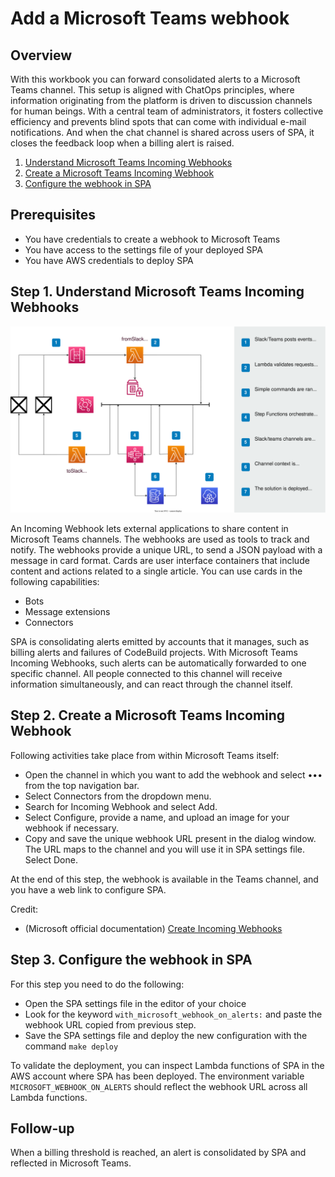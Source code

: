 # Add a Microsoft Teams webhook

## Overview

With this workbook you can forward consolidated alerts to a Microsoft Teams channel. This setup is aligned with ChatOps principles, where information originating from the platform is driven to discussion channels for human beings. With a central team of administrators, it fosters collective efficiency and prevents blind spots that can come with individual e-mail notifications. And when the chat channel is shared across users of SPA, it closes the feedback loop when a billing alert is raised.

1. [Understand Microsoft Teams Incoming Webhooks](#step-1)
2. [Create a Microsoft Teams Incoming Webhook](#step-2)
3. [Configure the webhook in SPA](#step-3)

## Prerequisites

- You have credentials to create a webhook to Microsoft Teams
- You have access to the settings file of your deployed SPA
- You have AWS credentials to deploy SPA

## Step 1. Understand Microsoft Teams Incoming Webhooks <a id="step-1"></a>

![ChatOps architecture](./medias/chatops_integration.drawio.svg)

An Incoming Webhook lets external applications to share content in Microsoft Teams channels. The webhooks are used as tools to track and notify. The webhooks provide a unique URL, to send a JSON payload with a message in card format. Cards are user interface containers that include content and actions related to a single article. You can use cards in the following capabilities:

- Bots
- Message extensions
- Connectors

SPA is consolidating alerts emitted by accounts that it manages, such as billing alerts and failures of CodeBuild projects. With Microsoft Teams Incoming Webhooks, such alerts can be automatically forwarded to one specific channel. All people connected to this channel will receive information simultaneously, and can react through the channel itself.

## Step 2. Create a Microsoft Teams Incoming Webhook <a id="step-2"></a>

Following activities take place from within Microsoft Teams itself:

- Open the channel in which you want to add the webhook and select ••• from the top navigation bar.
- Select Connectors from the dropdown menu.
- Search for Incoming Webhook and select Add.
- Select Configure, provide a name, and upload an image for your webhook if necessary.
- Copy and save the unique webhook URL present in the dialog window. The URL maps to the channel and you will use it in SPA settings file. Select Done.

At the end of this step, the webhook is available in the Teams channel, and you have a web link to configure SPA.

Credit:

- (Microsoft official documentation) [Create Incoming Webhooks](https://learn.microsoft.com/en-us/microsoftteams/platform/webhooks-and-connectors/how-to/add-incoming-webhook)

## Step 3. Configure the webhook in SPA <a id="step-3"></a>

For this step you need to do the following:

- Open the SPA settings file in the editor of your choice
- Look for the keyword `with_microsoft_webhook_on_alerts:` and paste the webhook URL copied from previous step.
- Save the SPA settings file and deploy the new configuration with the command `make deploy`

To validate the deployment, you can inspect Lambda functions of SPA in the AWS account where SPA has been deployed. The environment variable `MICROSOFT_WEBHOOK_ON_ALERTS` should reflect the webhook URL across all Lambda functions.

## Follow-up

When a billing threshold is reached, an alert is consolidated by SPA and reflected in Microsoft Teams.